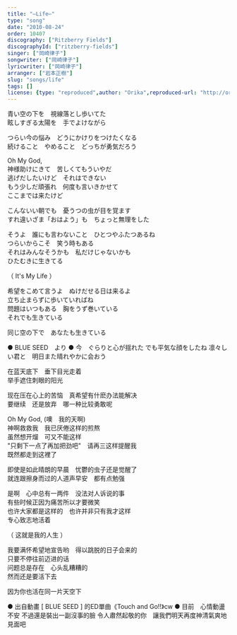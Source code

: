 ```yaml
---
title: "―Life―"
type: "song"
date: "2010-08-24"
order: 10407
discography: ["Ritzberry Fields"]
discographyId: ["ritzberry-fields"]
singer: ["岡崎律子"]
songwriter: ["岡崎律子"]
lyricwriter: ["岡崎律子"]
arranger: ["岩本正樹"]
slug: "songs/life"
tags: []
license: {type: "reproduced",author: "Orika",reproduced-url: "http://orikamushi.myweb.hinet.net/",reproduced-website: "織歌蟲網站"}
---
```


青い空の下を　視線落とし歩いてた   
眩しすぎる太陽を　手でよけながら   
  
つらい今の悩み　どうにかけりをつけたくなる   
続けること　やめること　どっちが勇気だろう   
  
Oh My God,   
神様助けにきて　苦しくてもういやだ   
逃げだしたいけど　それはできない   
もう少しだ頑張れ　何度も言いきかせて   
ここまでは来たけど   
  
こんないい朝でも　憂うつの虫が目を覚ます   
すれ違いざま「おはよう」も　ちょっと無理をした   
  
そうよ　誰にも言わないこと　ひとつやふたつあるね   
つらいからこそ　笑う時もある   
それはみんなそうかも　私だけじゃないかも   
ひたむきに生きてる   
  
（ It's My Life ）   
  
希望をこめて言うよ　ぬけだせる日は来るよ   
立ち止まらずに歩いていればね   
問題はいつもある　胸をうず巻いている   
それでも生きている   
  
同じ空の下で　あなたも生きている  
  
● BLUE SEED　より ● 今　ぐらりと心が揺れた でも平気な顔をしたね 凛々しい君と　明日また晴れやかに会おう  
  
  <!-- 翻译 -->

在蓝天底下　垂下目光走着   
举手遮住刺眼的阳光   
  
现在压在心上的苦恼　真希望有什麽办法能解决   
要继续　还是放弃　哪一种比较勇敢呢   
  
Oh My God, (噢　我的天啊)   
神啊救救我　我已厌倦这样的煎熬   
虽然想开熘　可又不能这样   
"只剩下一点了再加把劲吧"　请再三这样提醒我   
既然都走到这裡了   
  
即使是如此晴朗的早晨　忧鬱的虫子还是觉醒了   
就连跟擦身而过的人道声早安　都有点勉强   
  
是啊　心中总有一两件　没法对人诉说的事   
有些时候正因为痛苦所以才要微笑   
也许大家都是这样的　也许并非只有我才这样   
专心致志地活着   
  
（ 这就是我的人生 ）   
  
我要满怀希望地宣告哟　得以跳脱的日子会来的   
只要不停往前迈进的话   
问题总是存在　心头乱糟糟的   
然而还是要活下去   
  
因为你也活在同一片天空下  
  
● 出自動畫 \[ BLUE SEED \] 的ED單曲《Touch and Go!!》cw ● 目前　心情動盪不安 不過還是裝出一副沒事的臉 令人肅然起敬的你　讓我們明天再度神清氣爽地見面吧
